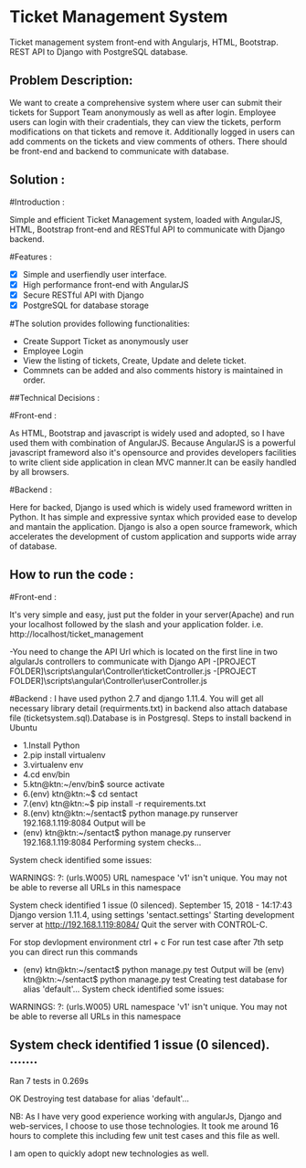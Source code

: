 # Ticket Management System

Ticket management system front-end with Angularjs, HTML, Bootstrap. REST API to Django with PostgreSQL database.

## Problem Description:

We want to create a comprehensive system where user can submit their tickets for Support Team anonymously as well as after login.
Employee users can login with their cradentials, they can view the tickets, perform modifications on that tickets and remove it.
Additionally logged in users can add comments on the tickets and view comments of others.
There should be front-end and backend to communicate with database.

## Solution :

#Introduction :

Simple and efficient Ticket Management system, loaded with AngularJS, HTML, Bootstrap front-end and RESTful API to communicate with Django backend.

#Features : 

  - [x] Simple and userfiendly user interface.
  - [x] High performance front-end with AngularJS
  - [x] Secure RESTful API with Django
  - [x] PostgreSQL for database storage
  
#The solution provides following functionalities:

- Create Support Ticket as anonymously user
- Employee Login
- View the listing of tickets, Create, Update and delete ticket.
- Commnets can be added and also comments history is maintained in order.


##Technical Decisions :

#Front-end :

As HTML, Bootstrap and javascript is widely used and adopted, so I have used them with combination of AngularJS. Because AngularJS is a powerful javascript frameword
also it's opensource and provides developers facilities to write client side application in clean MVC manner.It can be easily handled by all browsers.

#Backend :

Here for backed, Django is used which is widely used frameword written in Python. It has simple and expressive syntax which provided ease to develop and mantain the application.
Django is also a open source framework, which accelerates the development of custom application and supports wide array of database.  


## How to run the code :

#Front-end :

It's very simple and easy, just put the folder in your server(Apache) and run your localhost followed by the slash and your application folder.
i.e. http://localhost/ticket_management

-You need to change the API Url which is located on the first line in two algularJs controllers to communicate with Django API
 -[PROJECT FOLDER]\scripts\angular\Controller\ticketController.js
 -[PROJECT FOLDER]\scripts\angular\Controller\userController.js

#Backend :
I have used python 2.7 and django 1.11.4. You will get all necessary library detail (requirments.txt) in backend also attach database file (ticketsystem.sql).Database is in Postgresql.
Steps to install backend in Ubuntu 

- 1.Install Python
- 2.pip install virtualenv
- 3.virtualenv env
- 4.cd env/bin
- 5.ktn@ktn:~/env/bin$ source activate
- 6.(env) ktn@ktn:~$ cd sentact
- 7.(env) ktn@ktn:~$ pip install -r requirements.txt
- 8.(env) ktn@ktn:~/sentact$ python manage.py runserver 192.168.1.119:8084
Output will be
- (env) ktn@ktn:~/sentact$ python manage.py runserver 192.168.1.119:8084
Performing system checks...

System check identified some issues:

WARNINGS:
?: (urls.W005) URL namespace 'v1' isn't unique. You may not be able to reverse all URLs in this namespace

System check identified 1 issue (0 silenced).
September 15, 2018 - 14:17:43
Django version 1.11.4, using settings 'sentact.settings'
Starting development server at http://192.168.1.119:8084/
Quit the server with CONTROL-C.

For stop devlopment environment 
ctrl + c
For run test case
 after 7th setp you can direct run this commands
- (env) ktn@ktn:~/sentact$ python manage.py test
Output will be
(env) ktn@ktn:~/sentact$ python manage.py test
Creating test database for alias 'default'...
System check identified some issues:

WARNINGS:
?: (urls.W005) URL namespace 'v1' isn't unique. You may not be able to reverse all URLs in this namespace

System check identified 1 issue (0 silenced).
.......
----------------------------------------------------------------------
Ran 7 tests in 0.269s

OK
Destroying test database for alias 'default'...



NB: As I have very good experience working with angularJs, Django and web-services, I choose to use those technologies. It took me around 16 hours to complete this including few unit test cases and this file as well.

I am open to quickly adopt new technologies as well.

